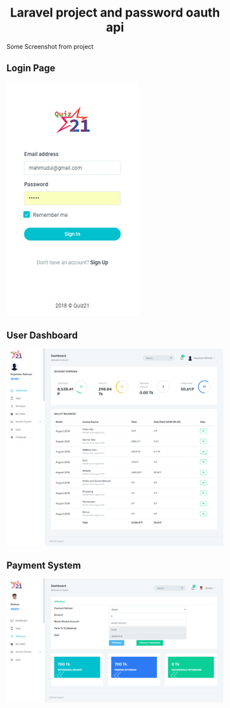 <h1 align="center"> 
  Laravel project and password oauth api
</h1>
<p>
Some Screenshot from project
</p>
<h2 align="left">
Login Page
</h2>
<img src="a1.png">
<h2 align="left">
User Dashboard
</h2>
<img src="a2.png">
<h2 align="left">
Payment System
</h2>
<img src="a3.png">